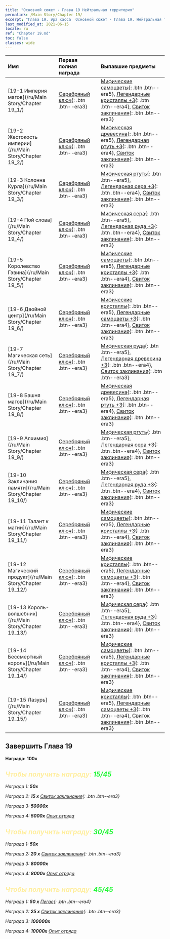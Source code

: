 ```yaml
---
title: "Основной сюжет - Глава 19 Нейтральная территория"
permalink: /Main Story/Chapter 19/
excerpt: "Глава 19. Эра хаоса  Основной сюжет - Глава 19. Нейтральная территория"
last_modified_at: 2021-06-15
locale: ru
ref: "Chapter 19.md"
toc: false
classes: wide
---
```


  | Имя |  Первая полная награда | Выпавшие предметы |
  |:------------|:------------|:------------| 
  | [19-1 Империя магов](/ru/Main Story/Chapter 19_1/) | [Серебряный ключ](/ItemsRU/con_693/){: .btn .btn--era3} | [Мифические самоцветы](/ItemsRU/mat_65/){: .btn .btn--era5}, [Легендарные кристаллы +3](/ItemsRU/mat_59/){: .btn .btn--era4}, [Свиток заклинания](/ItemsRU/con_694/){: .btn .btn--era3} |
  | [19-2 Жестокость империи](/ru/Main Story/Chapter 19_2/) | [Серебряный ключ](/ItemsRU/con_693/){: .btn .btn--era3} | [Мифическая древесина](/ItemsRU/mat_62/){: .btn .btn--era5}, [Легендарная ртуть +3](/ItemsRU/mat_56/){: .btn .btn--era4}, [Свиток заклинания](/ItemsRU/con_694/){: .btn .btn--era3} |
  | [19-3 Колонна Курла](/ru/Main Story/Chapter 19_3/) | [Серебряный ключ](/ItemsRU/con_693/){: .btn .btn--era3} | [Мифическая ртуть](/ItemsRU/mat_63/){: .btn .btn--era5}, [Легендарная сера +3](/ItemsRU/mat_57/){: .btn .btn--era4}, [Свиток заклинания](/ItemsRU/con_694/){: .btn .btn--era3} |
  | [19-4 Пой слова](/ru/Main Story/Chapter 19_4/) | [Серебряный ключ](/ItemsRU/con_693/){: .btn .btn--era3} | [Мифическая сера](/ItemsRU/mat_64/){: .btn .btn--era5}, [Легендарная руда +3](/ItemsRU/mat_54/){: .btn .btn--era4}, [Свиток заклинания](/ItemsRU/con_694/){: .btn .btn--era3} |
  | [19-5 Королевство Гэвина](/ru/Main Story/Chapter 19_5/) | [Серебряный ключ](/ItemsRU/con_693/){: .btn .btn--era3} | [Мифические самоцветы](/ItemsRU/mat_65/){: .btn .btn--era5}, [Легендарные кристаллы +3](/ItemsRU/mat_59/){: .btn .btn--era4}, [Свиток заклинания](/ItemsRU/con_694/){: .btn .btn--era3} |
  | [19-6 Двойной центр](/ru/Main Story/Chapter 19_6/) | [Серебряный ключ](/ItemsRU/con_693/){: .btn .btn--era3} | [Мифические кристаллы](/ItemsRU/mat_66/){: .btn .btn--era5}, [Легендарные самоцветы +3](/ItemsRU/mat_58/){: .btn .btn--era4}, [Свиток заклинания](/ItemsRU/con_694/){: .btn .btn--era3} |
  | [19-7 Магическая сеть](/ru/Main Story/Chapter 19_7/) | [Серебряный ключ](/ItemsRU/con_693/){: .btn .btn--era3} | [Мифическая руда](/ItemsRU/mat_61/){: .btn .btn--era5}, [Легендарная древесина +3](/ItemsRU/mat_55/){: .btn .btn--era4}, [Свиток заклинания](/ItemsRU/con_694/){: .btn .btn--era3} |
  | [19-8 Башня магов](/ru/Main Story/Chapter 19_8/) | [Серебряный ключ](/ItemsRU/con_693/){: .btn .btn--era3} | [Мифическая древесина](/ItemsRU/mat_62/){: .btn .btn--era5}, [Легендарная ртуть +3](/ItemsRU/mat_56/){: .btn .btn--era4}, [Свиток заклинания](/ItemsRU/con_694/){: .btn .btn--era3} |
  | [19-9 Алхимия](/ru/Main Story/Chapter 19_9/) | [Серебряный ключ](/ItemsRU/con_693/){: .btn .btn--era3} | [Мифическая ртуть](/ItemsRU/mat_63/){: .btn .btn--era5}, [Легендарная сера +3](/ItemsRU/mat_57/){: .btn .btn--era4}, [Свиток заклинания](/ItemsRU/con_694/){: .btn .btn--era3} |
  | [19-10 Заклинания памяти](/ru/Main Story/Chapter 19_10/) | [Серебряный ключ](/ItemsRU/con_693/){: .btn .btn--era3} | [Мифическая сера](/ItemsRU/mat_64/){: .btn .btn--era5}, [Легендарная руда +3](/ItemsRU/mat_54/){: .btn .btn--era4}, [Свиток заклинания](/ItemsRU/con_694/){: .btn .btn--era3} |
  | [19-11 Талант к магии](/ru/Main Story/Chapter 19_11/) | [Серебряный ключ](/ItemsRU/con_693/){: .btn .btn--era3} | [Мифические самоцветы](/ItemsRU/mat_65/){: .btn .btn--era5}, [Легендарные кристаллы +3](/ItemsRU/mat_59/){: .btn .btn--era4}, [Свиток заклинания](/ItemsRU/con_694/){: .btn .btn--era3} |
  | [19-12 Магический продукт](/ru/Main Story/Chapter 19_12/) | [Серебряный ключ](/ItemsRU/con_693/){: .btn .btn--era3} | [Мифические кристаллы](/ItemsRU/mat_66/){: .btn .btn--era5}, [Легендарные самоцветы +3](/ItemsRU/mat_58/){: .btn .btn--era4}, [Свиток заклинания](/ItemsRU/con_694/){: .btn .btn--era3} |
  | [19-13 Король-волшебник](/ru/Main Story/Chapter 19_13/) | [Серебряный ключ](/ItemsRU/con_693/){: .btn .btn--era3} | [Мифическая сера](/ItemsRU/mat_64/){: .btn .btn--era5}, [Легендарная руда +3](/ItemsRU/mat_54/){: .btn .btn--era4}, [Свиток заклинания](/ItemsRU/con_694/){: .btn .btn--era3} |
  | [19-14 Бессмертный король](/ru/Main Story/Chapter 19_14/) | [Серебряный ключ](/ItemsRU/con_693/){: .btn .btn--era3} | [Мифические самоцветы](/ItemsRU/mat_65/){: .btn .btn--era5}, [Легендарные кристаллы +3](/ItemsRU/mat_59/){: .btn .btn--era4}, [Свиток заклинания](/ItemsRU/con_694/){: .btn .btn--era3} |
  | [19-15 Лазурь](/ru/Main Story/Chapter 19_15/) | [Серебряный ключ](/ItemsRU/con_693/){: .btn .btn--era3} | [Мифические кристаллы](/ItemsRU/mat_66/){: .btn .btn--era5}, [Легендарные самоцветы +3](/ItemsRU/mat_58/){: .btn .btn--era4}, [Свиток заклинания](/ItemsRU/con_694/){: .btn .btn--era3} |


## Завершить Глава 19

 **Награда:**  **100x** <i class="fas fa-gem"/>



## <span style="color: #ffeea0">Чтобы получить награду: </span><span style="color: #27f73a">15/45</span>

 Награда 1:  **50x** <i class="fas fa-gem"/>

 Награда 2: **15 x** [Свиток заклинания](/ItemsRU/con_694/){: .btn .btn--era3}

 Награда 3:  **50000x** <i class="fas fa-coins"/>

 Награда 4:  **5000x** [Опыт отряда](/ItemsRU/con_902/)



## <span style="color: #ffeea0">Чтобы получить награду: </span><span style="color: #27f73a">30/45</span>

 Награда 1:  **50x** <i class="fas fa-gem"/>

 Награда 2: **20 x** [Свиток заклинания](/ItemsRU/con_694/){: .btn .btn--era3}

 Награда 3:  **80000x** <i class="fas fa-coins"/>

 Награда 4:  **8000x** [Опыт отряда](/ItemsRU/con_902/)



## <span style="color: #ffeea0">Чтобы получить награду: </span><span style="color: #27f73a">45/45</span>

 Награда 1: **50 x** [Пегас](/ItemsRU/unt_202/){: .btn .btn--era4}

 Награда 2: **25 x** [Свиток заклинания](/ItemsRU/con_694/){: .btn .btn--era3}

 Награда 3:  **100000x** <i class="fas fa-coins"/>

 Награда 4:  **10000x** [Опыт отряда](/ItemsRU/con_902/)

